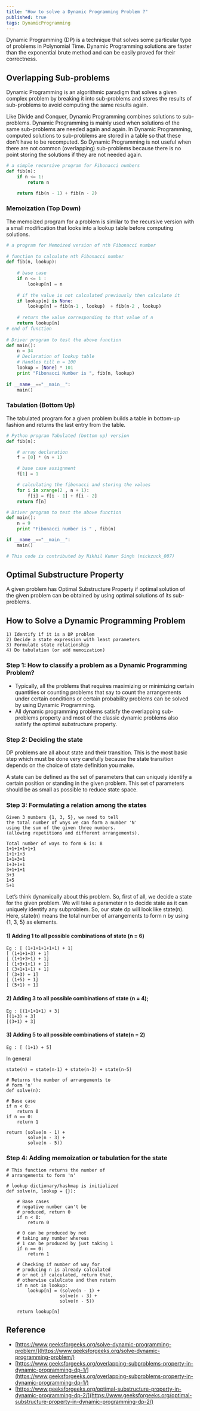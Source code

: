 ```yaml
---
title: "How to solve a Dynamic Programming Problem ?"
published: true
tags: DynamicProgramming
---
```


Dynamic Programming (DP) is a technique that solves some particular type of
problems in Polynomial Time. Dynamic Programming solutions are faster than the
exponential brute method and can be easily proved for their correctness.

## Overlapping Sub-problems

Dynamic Programming is an algorithmic paradigm that solves a given complex
problem by breaking it into sub-problems and stores the results of sub-problems to
avoid computing the same results again.

Like Divide and Conquer, Dynamic Programming combines solutions to sub-problems.
Dynamic Programming is mainly used when solutions of the same sub-problems are
needed again and again. In Dynamic Programming, computed solutions to
sub-problems are stored in a table so that these don't have to be recomputed. So
Dynamic Programming is not useful when there are not common (overlapping)
sub-problems because there is no point storing the solutions if they are not
needed again.

```python
# a simple recursive program for Fibonacci numbers
def fib(n):
	if n <= 1:
		return n

	return fib(n - 1) + fib(n - 2)
```

### Memoization (Top Down)

The memoized program for a problem is similar to the recursive version with a
small modification that looks into a lookup table before computing solutions.

```python
# a program for Memoized version of nth Fibonacci number
 
# function to calculate nth Fibonacci number
def fib(n, lookup):
 
    # base case
    if n <= 1 :
        lookup[n] = n
 
    # if the value is not calculated previously then calculate it
    if lookup[n] is None:
        lookup[n] = fib(n-1 , lookup)  + fib(n-2 , lookup)
 
    # return the value corresponding to that value of n
    return lookup[n]
# end of function
 
# Driver program to test the above function
def main():
    n = 34
    # Declaration of lookup table
    # Handles till n = 100
    lookup = [None] * 101
    print "Fibonacci Number is ", fib(n, lookup)
 
if __name__=="__main__":
    main()
```

### Tabulation (Bottom Up) 

The tabulated program for a given problem builds a table in bottom-up fashion
and returns the last entry from the table.

```python
# Python program Tabulated (bottom up) version
def fib(n):

	# array declaration
	f = [0] * (n + 1)

	# base case assignment
	f[1] = 1

	# calculating the fibonacci and storing the values
	for i in xrange(2 , n + 1):
		f[i] = f[i - 1] + f[i - 2]
	return f[n]

# Driver program to test the above function
def main():
	n = 9
	print "Fibonacci number is " , fib(n)

if __name__=="__main__":
	main()

# This code is contributed by Nikhil Kumar Singh (nickzuck_007)
```

## Optimal Substructure Property

A given problem has Optimal Substructure Property if optimal solution of the
given problem can be obtained by using optimal solutions of its sub-problems.

## How to Solve a Dynamic Programming Problem

```Steps to solve a DP
1) Identify if it is a DP problem
2) Decide a state expression with least parameters
3) Formulate state relationship
4) Do tabulation (or add memoization)
```

### Step 1: How to classify a problem as a Dynamic Programming Problem?

- Typically, all the problems that requires maximizing or minimizing certain
  quantities or counting problems that say to count the arrangements under
  certain conditions or certain probability problems can be solved by using
  Dynamic Programming.
- All dynamic programming problems satisfy the overlapping sub-problems property
  and most of the classic dynamic problems also satisfy the optimal substructure
  property.

### Step 2: Deciding the state

DP problems are all about state and their transition. This is the most basic
step which must be done very carefully because the state transition depends on
the choice of state definition you make.

A state can be defined as the set of parameters that can uniquely identify a
certain position or standing in the given problem. This set of parameters should
be as small as possible to reduce state space.

### Step 3: Formulating a relation among the states

```shell
Given 3 numbers {1, 3, 5}, we need to tell
the total number of ways we can form a number 'N' 
using the sum of the given three numbers.
(allowing repetitions and different arrangements).

Total number of ways to form 6 is: 8
1+1+1+1+1+1
1+1+1+3
1+1+3+1
1+3+1+1
3+1+1+1
3+3
1+5
5+1
```

Let’s think dynamically about this problem. So, first of all, we decide a state
for the given problem. We will take a parameter n to decide state as it can
uniquely identify any subproblem. So, our state dp will look like state(n).
Here, state(n) means the total number of arrangements to form n by using {1, 3,
5} as elements.

#### 1) Adding 1 to all possible combinations of state (n = 6) 

```shell
Eg : [ (1+1+1+1+1+1) + 1] 
[ (1+1+1+3) + 1] 
[ (1+1+3+1) + 1] 
[ (1+3+1+1) + 1] 
[ (3+1+1+1) + 1] 
[ (3+3) + 1] 
[ (1+5) + 1] 
[ (5+1) + 1] 
```

#### 2) Adding 3 to all possible combinations of state (n = 4);

```shell
Eg : [(1+1+1+1) + 3] 
[(1+3) + 3] 
[(3+1) + 3] 
```

#### 3) Adding 5 to all possible combinations of state(n = 2) 

```shell
Eg : [ (1+1) + 5]
```

In general

```shell
state(n) = state(n-1) + state(n-3) + state(n-5)
```

```python3
# Returns the number of arrangements to
# form 'n'
def solve(n):

# Base case
if n < 0:
	return 0
if n == 0:
	return 1

return (solve(n - 1) +
		solve(n - 3) +
		solve(n - 5))

```

### Step 4: Adding memoization or tabulation for the state

```python3
# This function returns the number of
# arrangements to form 'n'

# lookup dictionary/hashmap is initialized
def solve(n, lookup = {}):
	
	# Base cases
	# negative number can't be
	# produced, return 0
	if n < 0:
		return 0

	# 0 can be produced by not
	# taking any number whereas
	# 1 can be produced by just taking 1
	if n == 0:
		return 1

	# Checking if number of way for
	# producing n is already calculated
	# or not if calculated, return that,
	# otherwise calulcate and then return
	if n not in lookup:
		lookup[n] = (solve(n - 1) +
					solve(n - 3) +
					solve(n - 5))
					
	return lookup[n]
```

## Reference

- [https://www.geeksforgeeks.org/solve-dynamic-programming-problem/](https://www.geeksforgeeks.org/solve-dynamic-programming-problem/)
- [https://www.geeksforgeeks.org/overlapping-subproblems-property-in-dynamic-programming-dp-1/](https://www.geeksforgeeks.org/overlapping-subproblems-property-in-dynamic-programming-dp-1/)
- [https://www.geeksforgeeks.org/optimal-substructure-property-in-dynamic-programming-dp-2/](https://www.geeksforgeeks.org/optimal-substructure-property-in-dynamic-programming-dp-2/)